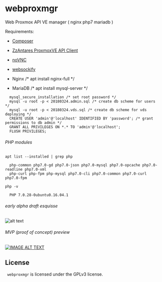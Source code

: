 # webproxmgr
Web Proxmox API VE manager ( nginx php7 mariadb )


Requirements:

- [Composer](https://getcomposer.org/download)
- [ZzAntares ProxmoxVE API Client](https://github.com/ZzAntares/ProxmoxVE)
- [noVNC](https://github.com/novnc/noVNC)
- [websockify](https://github.com/novnc/websockify)

- Nginx     /* apt install nginx-full */
- MariaDB   /* apt install mysql-server */

```
  mysql_secure_installation /* set root password */
  mysql -u root -p < 20180324.admin.sql /* create db scheme for users */
  mysql -u root -p < 20180324.vds.sql /* create db scheme for vds deploying */
  CREATE USER 'admin'@'localhost' IDENTIFIED BY 'password'; /* grant permissions to db admin */
  GRANT ALL PRIVILEGES ON *.* TO 'admin'@'localhost';
  FLUSH PRIVILEGES;
```

###### PHP modules

```
apt list --installed | grep php

  php-common php7.0-gd php7.0-json php7.0-mysql php7.0-opcache php7.0-readline php7.0-xml
  php-curl php-fpm php-mysql php7.0-cli php7.0-common php7.0-curl php7.0-fpm 

php -v

  PHP 7.0.28-0ubuntu0.16.04.1
```

###### early alpha draft esquisse

![alt text](https://github.com/openbsod/webproxmgr/blob/master/webproxmgr.png)

###### MVP (proof of concept) preview

[![IMAGE ALT TEXT](http://img.youtube.com/vi/202r8cK36K0/0.jpg)](http://www.youtube.com/watch?v=202r8cK36K0 "webproxmoxmgr")

License
-------
`` webproxmgr`` is licensed under the GPLv3 license.

